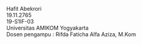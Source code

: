 Hafit Abekrori <br>
19.11.2765 <br>
19-S1IF-03 <br>
Universitas AMIKOM Yogyakarta <br>
Dosen pengampu : Rifda Faticha Alfa Aziza, M.Kom
